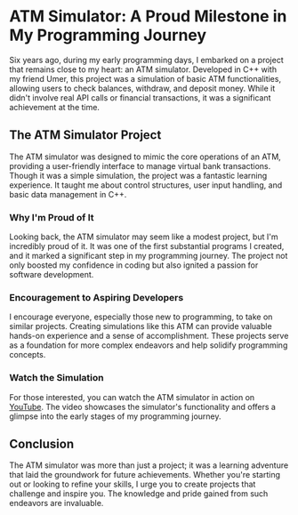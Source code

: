 # ATM Simulator: A Proud Milestone in My Programming Journey

Six years ago, during my early programming days, I embarked on a project that remains close to my heart: an ATM simulator. Developed in C++ with my friend Umer, this project was a simulation of basic ATM functionalities, allowing users to check balances, withdraw, and deposit money. While it didn't involve real API calls or financial transactions, it was a significant achievement at the time.

## The ATM Simulator Project

The ATM simulator was designed to mimic the core operations of an ATM, providing a user-friendly interface to manage virtual bank transactions. Though it was a simple simulation, the project was a fantastic learning experience. It taught me about control structures, user input handling, and basic data management in C++.

### Why I'm Proud of It

Looking back, the ATM simulator may seem like a modest project, but I'm incredibly proud of it. It was one of the first substantial programs I created, and it marked a significant step in my programming journey. The project not only boosted my confidence in coding but also ignited a passion for software development.

### Encouragement to Aspiring Developers

I encourage everyone, especially those new to programming, to take on similar projects. Creating simulations like this ATM can provide valuable hands-on experience and a sense of accomplishment. These projects serve as a foundation for more complex endeavors and help solidify programming concepts.

### Watch the Simulation

For those interested, you can watch the ATM simulator in action on [YouTube](https://www.youtube.com/watch?v=bok1nS1WUCE&t=204s). The video showcases the simulator's functionality and offers a glimpse into the early stages of my programming journey.

## Conclusion
The ATM simulator was more than just a project; it was a learning adventure that laid the groundwork for future achievements. Whether you're starting out or looking to refine your skills, I urge you to create projects that challenge and inspire you. The knowledge and pride gained from such endeavors are invaluable.
